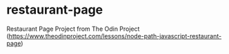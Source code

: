 # restaurant-page
Restaurant Page Project from The Odin Project (https://www.theodinproject.com/lessons/node-path-javascript-restaurant-page)
